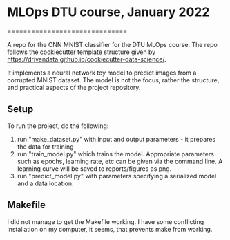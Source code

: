 # MLOps DTU course, January 2022
==============================

A repo for the CNN MNIST classifier for the DTU MLOps course. The repo follows the cookiecutter
template structure given by https://drivendata.github.io/cookiecutter-data-science/.

It implements a neural network toy model to predict images from a corrupted MNIST dataset.
The model is not the focus, rather the structure, and practical aspects of the
project repository.

## Setup

To run the project, do the following:
1. run "make_dataset.py" with input and output parameters - it prepares the data for training
2. run "train_model.py" which trains the model. Appropriate parameters such as epochs, learning rate, etc
can be given via the command line. A learning curve will be saved to reports/figures as png.
3. run "predict_model.py" with parameters specifying a serialized model and a data location.

## Makefile

I did not manage to get the Makefile working. I have some conflicting installation on 
my computer, it seems, that prevents make from working.